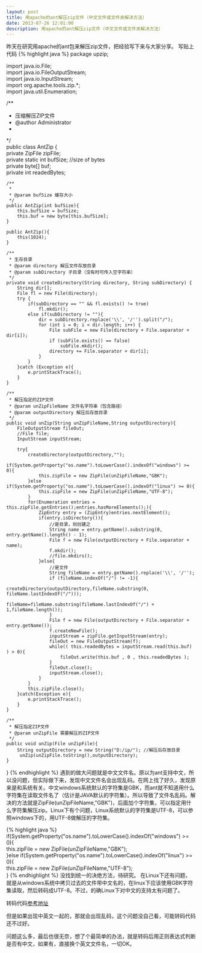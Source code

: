 ```yaml
---
layout: post
title: 用apache的ant解压zip文件（中文文件或文件夹解决方法）
date: 2013-07-26 12:01:00
description: 用apache的ant解压zip文件（中文文件或文件夹解决方法）
---
```


昨天在研究用apache的ant包来解压zip文件，把经验写下来与大家分享。
写贴上代码
{% highlight java %}
package upzip;  
  
import java.io.File;  
import java.io.FileOutputStream;  
import java.io.InputStream;  
import org.apache.tools.zip.*;  
import java.util.Enumeration;  
  
/** 
 * 压缩解压ZIP文件 
 * @author Administrator 
 * 
 */  
public class AntZip {  
    private ZipFile zipFile;  
    private static int bufSize;    //size of bytes  
    private byte[] buf;  
    private int readedBytes;  
      
    /** 
     *  
     * @param bufSize 缓存大小 
     */  
    public AntZip(int bufSize){  
        this.bufSize = bufSize;  
        this.buf = new byte[this.bufSize];  
    }  
      
    public AntZip(){  
        this(1024);  
    }  
      
    /** 
     * 生存目录 
     * @param directory 解压文件存放目录 
     * @param subDirectory 子目录（没有时可传入空字符串） 
     */  
    private void createDirectory(String directory, String subDirectory) {  
        String dir[];  
        File fl = new File(directory);  
        try {  
            if(subDirectory == "" && fl.exists() != true)  
                fl.mkdir();  
            else if(subDirectory != ""){  
                dir = subDirectory.replace('\\', '/'').split("/");  
                for (int i = 0; i < dir.length; i++) {  
                    File subFile = new File(directory + File.separator + dir[i]);  
                    if (subFile.exists() == false)  
                        subFile.mkdir();  
                    directory += File.separator + dir[i];  
                }  
            }  
        }catch (Exception e){  
            e.printStackTrace();  
        }  
    }  
      
    /** 
     * 解压指定的ZIP文件 
     * @param unZipFileName 文件名字符串（包含路径） 
     * @param outputDirectory 解压后存放目录 
     */  
    public void unZip(String unZipFileName,String outputDirectory){  
        FileOutputStream fileOut;     
        //File file;     
        InputStream inputStream;  
          
        try{  
            createDirectory(outputDirectory,"");  
            if(System.getProperty("os.name").toLowerCase().indexOf("windows") >= 0){  
                this.zipFile = new ZipFile(unZipFileName,"GBK");  
            }else if(System.getProperty("os.name").toLowerCase().indexOf("linux") >= 0){  
                this.zipFile = new ZipFile(unZipFileName,"UTF-8");  
            }  
            for(Enumeration entries = this.zipFile.getEntries();entries.hasMoreElements();){  
                ZipEntry entry = (ZipEntry)entries.nextElement();  
                if(entry.isDirectory()){  
                    //是目录，则创建之  
                    String name = entry.getName().substring(0, entry.getName().length() - 1);  
                    File f = new File(outputDirectory + File.separator + name);  
                    f.mkdir();  
                    //file.mkdirs();  
                }else{  
                    //是文件  
                    String fileName = entry.getName().replace('\\', '/'');  
                    if (fileName.indexOf("/") != -1){  
                        createDirectory(outputDirectory,fileName.substring(0, fileName.lastIndexOf("/")));  
                        fileName=fileName.substring(fileName.lastIndexOf("/") + 1,fileName.length());  
                    }  
                    File f = new File(outputDirectory + File.separator + entry.getName());  
                    f.createNewFile();  
                    inputStream = zipFile.getInputStream(entry);  
                    fileOut = new FileOutputStream(f);  
                    while(( this.readedBytes = inputStream.read(this.buf) ) > 0){  
                        fileOut.write(this.buf , 0 , this.readedBytes );  
                    }  
                    fileOut.close();  
                    inputStream.close();  
                }  
            }  
            this.zipFile.close();  
        }catch(Exception e){  
            e.printStackTrace();  
        }  
    }  
      
    /** 
     * 解压指定ZIP文件 
     * @param unZipFile 需要解压的ZIP文件 
     */  
    public void unZip(File unZipFile){  
        String outputDirectory = new String("D:/ip/"); //解压后存放目录  
         unZip(unZipFile.toString(),outputDirectory);  
    }  
}
{% endhighlight %}
遇到的做大问题就是中文文件名。原以为ant支持中文，所以没问题，但实际做下来，发现中文文件名会出现乱码。在网上找了好久，发现原来是和系统有关。中文windows系统默认的字符集是GBK，而ant就不知道用什么字符集在读取文件名了（估计是JAVA默认的字符集）。所以导致了文件名乱码。解决的方法就是ZipFile(unZipFileName,"GBK")，后面加个字符集，可以指定用什么字符集解压zip。Linux下有个问题，Linux系统默认的字符集是UTF-8，可以参照windows下的，用UTF-8做解压的字符集。 

{% highlight java %}
if(System.getProperty("os.name").toLowerCase().indexOf("windows") >= 0){  
    this.zipFile = new ZipFile(unZipFileName,"GBK");  
}else if(System.getProperty("os.name").toLowerCase().indexOf("linux") >= 0){  
    this.zipFile = new ZipFile(unZipFileName,"UTF-8");  
}
{% endhighlight %}
没找到统一的决绝方法，待研究。
在Linux下还有问题，就是从windows系统中拷贝过去的文件带中文名的，在linux下应该使用GBK字符集读取，然后转码成UTF-8。不过，的确Linux下对中文的支持太有问题了。

转码代码[参考地址](http://jlins.iteye.com/blog/574670)

但是如果出现中英文一起的，那就会出现乱码，这个问题没自己看，可能转码代码还不过好。

问题这么多，最后也很无奈，想了个最简单的办法，就是转码后用正则表达式判断是否有中文，如果有，直接换个英文文件名，一切OK。 
